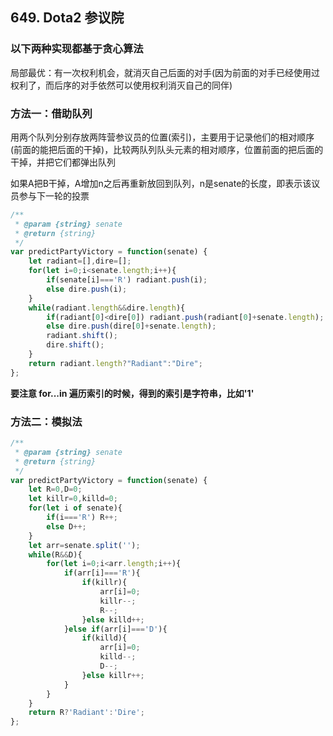## 649. Dota2 参议院

### 以下两种实现都基于贪心算法

局部最优：有一次权利机会，就消灭自己后面的对手(因为前面的对手已经使用过权利了，而后序的对手依然可以使用权利消灭自己的同伴)

### 方法一：借助队列

用两个队列分别存放两阵营参议员的位置(索引)，主要用于记录他们的相对顺序(前面的能把后面的干掉)，比较两队列队头元素的相对顺序，位置前面的把后面的干掉，并把它们都弹出队列

如果A把B干掉，A增加n之后再重新放回到队列，n是senate的长度，即表示该议员参与下一轮的投票

```javascript
/**
 * @param {string} senate
 * @return {string}
 */
var predictPartyVictory = function(senate) {
    let radiant=[],dire=[];
    for(let i=0;i<senate.length;i++){
        if(senate[i]==='R') radiant.push(i);
        else dire.push(i);
    }
    while(radiant.length&&dire.length){
        if(radiant[0]<dire[0]) radiant.push(radiant[0]+senate.length);
        else dire.push(dire[0]+senate.length);
        radiant.shift();
        dire.shift();
    }
    return radiant.length?"Radiant":"Dire";
};
```

**要注意 for...in 遍历索引的时候，得到的索引是字符串，比如'1'**

### 方法二：模拟法

```javascript
/**
 * @param {string} senate
 * @return {string}
 */
var predictPartyVictory = function(senate) {
    let R=0,D=0;
    let killr=0,killd=0;
    for(let i of senate){
        if(i==='R') R++;
        else D++;
    }
    let arr=senate.split('');
    while(R&&D){
        for(let i=0;i<arr.length;i++){
            if(arr[i]==='R'){
                if(killr){
                    arr[i]=0;
                    killr--;
                    R--;
                }else killd++;
            }else if(arr[i]==='D'){
                if(killd){
                    arr[i]=0;
                    killd--;
                    D--;
                }else killr++;
            }
        }
    }
    return R?'Radiant':'Dire';
};
```

